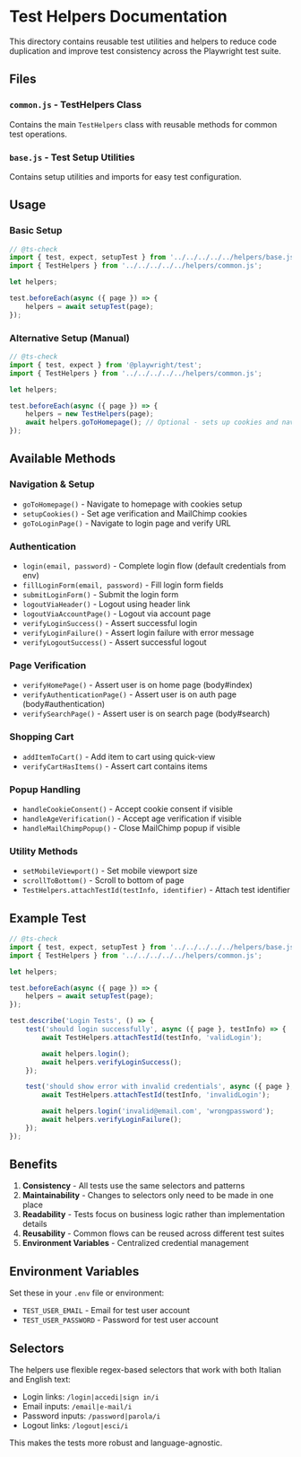 # Test Helpers Documentation

This directory contains reusable test utilities and helpers to reduce code duplication and improve test consistency across the Playwright test suite.

## Files

### `common.js` - TestHelpers Class
Contains the main `TestHelpers` class with reusable methods for common test operations.

### `base.js` - Test Setup Utilities
Contains setup utilities and imports for easy test configuration.

## Usage

### Basic Setup

```javascript
// @ts-check
import { test, expect, setupTest } from '../../../../../helpers/base.js';
import { TestHelpers } from '../../../../../helpers/common.js';

let helpers;

test.beforeEach(async ({ page }) => {
    helpers = await setupTest(page);
});
```

### Alternative Setup (Manual)

```javascript
// @ts-check
import { test, expect } from '@playwright/test';
import { TestHelpers } from '../../../../../helpers/common.js';

let helpers;

test.beforeEach(async ({ page }) => {
    helpers = new TestHelpers(page);
    await helpers.goToHomepage(); // Optional - sets up cookies and navigates to homepage
});
```

## Available Methods

### Navigation & Setup
- `goToHomepage()` - Navigate to homepage with cookies setup
- `setupCookies()` - Set age verification and MailChimp cookies
- `goToLoginPage()` - Navigate to login page and verify URL

### Authentication
- `login(email, password)` - Complete login flow (default credentials from env)
- `fillLoginForm(email, password)` - Fill login form fields
- `submitLoginForm()` - Submit the login form
- `logoutViaHeader()` - Logout using header link
- `logoutViaAccountPage()` - Logout via account page
- `verifyLoginSuccess()` - Assert successful login
- `verifyLoginFailure()` - Assert login failure with error message
- `verifyLogoutSuccess()` - Assert successful logout

### Page Verification
- `verifyHomePage()` - Assert user is on home page (body#index)
- `verifyAuthenticationPage()` - Assert user is on auth page (body#authentication)
- `verifySearchPage()` - Assert user is on search page (body#search)

### Shopping Cart
- `addItemToCart()` - Add item to cart using quick-view
- `verifyCartHasItems()` - Assert cart contains items

### Popup Handling
- `handleCookieConsent()` - Accept cookie consent if visible
- `handleAgeVerification()` - Accept age verification if visible
- `handleMailChimpPopup()` - Close MailChimp popup if visible

### Utility Methods
- `setMobileViewport()` - Set mobile viewport size
- `scrollToBottom()` - Scroll to bottom of page
- `TestHelpers.attachTestId(testInfo, identifier)` - Attach test identifier

## Example Test

```javascript
// @ts-check
import { test, expect, setupTest } from '../../../../../helpers/base.js';
import { TestHelpers } from '../../../../../helpers/common.js';

let helpers;

test.beforeEach(async ({ page }) => {
    helpers = await setupTest(page);
});

test.describe('Login Tests', () => {
    test('should login successfully', async ({ page }, testInfo) => {
        await TestHelpers.attachTestId(testInfo, 'validLogin');

        await helpers.login();
        await helpers.verifyLoginSuccess();
    });

    test('should show error with invalid credentials', async ({ page }, testInfo) => {
        await TestHelpers.attachTestId(testInfo, 'invalidLogin');

        await helpers.login('invalid@email.com', 'wrongpassword');
        await helpers.verifyLoginFailure();
    });
});
```

## Benefits

1. **Consistency** - All tests use the same selectors and patterns
2. **Maintainability** - Changes to selectors only need to be made in one place
3. **Readability** - Tests focus on business logic rather than implementation details
4. **Reusability** - Common flows can be reused across different test suites
5. **Environment Variables** - Centralized credential management

## Environment Variables

Set these in your `.env` file or environment:
- `TEST_USER_EMAIL` - Email for test user account
- `TEST_USER_PASSWORD` - Password for test user account

## Selectors

The helpers use flexible regex-based selectors that work with both Italian and English text:
- Login links: `/login|accedi|sign in/i`
- Email inputs: `/email|e-mail/i`
- Password inputs: `/password|parola/i`
- Logout links: `/logout|esci/i`

This makes the tests more robust and language-agnostic.
